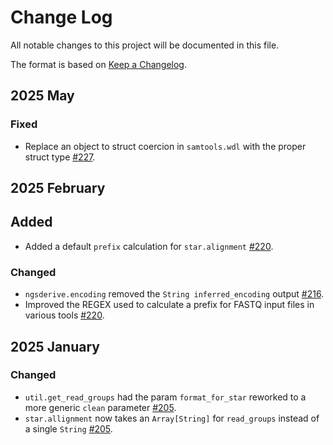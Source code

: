 # Change Log

All notable changes to this project will be documented in this file.
 
The format is based on [Keep a Changelog](http://keepachangelog.com/).

## 2025 May

### Fixed

- Replace an object to struct coercion in `samtools.wdl` with the proper struct type [#227](https://github.com/stjudecloud/workflows/pull/227).

## 2025 February

## Added

- Added a default `prefix` calculation for `star.alignment` [#220](https://github.com/stjudecloud/workflows/pull/220).

### Changed

- `ngsderive.encoding` removed the `String inferred_encoding` output [#216](https://github.com/stjudecloud/workflows/pull/216).
- Improved the REGEX used to calculate a prefix for FASTQ input files in various tools [#220](https://github.com/stjudecloud/workflows/pull/220).
 
## 2025 January

### Changed

- `util.get_read_groups` had the param `format_for_star` reworked to a more generic `clean` parameter [#205](https://github.com/stjudecloud/workflows/pull/205).
- `star.allignment` now takes an `Array[String]` for `read_groups` instead of a single `String` [#205](https://github.com/stjudecloud/workflows/pull/205).
